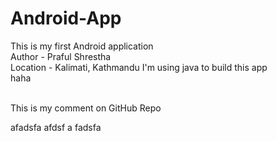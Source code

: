 # Android-App
This is my first Android application 
<br>
Author - Praful Shrestha
<br>
Location - Kalimati, Kathmandu
I'm using java to build this app
<br>
haha

<br>
This is my comment on GitHub Repo

afadsfa 
 afdsf a fadsfa